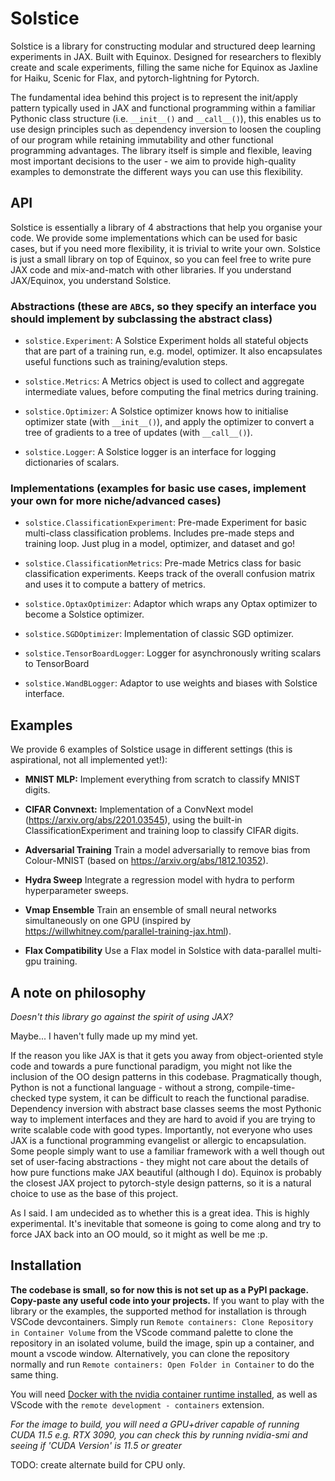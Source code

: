 # Solstice

Solstice is a library for constructing modular and structured deep learning experiments in JAX. Built with Equinox. Designed for researchers to flexibly create and scale experiments, filling the same niche for Equinox as Jaxline for Haiku, Scenic for Flax, and pytorch-lightning for Pytorch.

The fundamental idea behind this project is to represent the init/apply pattern typically used in JAX and functional programming within a familiar Pythonic class structure (i.e. `__init__()` and `__call__()`), this enables us to use design principles such as dependency inversion to loosen the coupling of our program while retaining immutability and other functional programming advantages. The library itself is simple and flexible, leaving most important decisions to the user - we aim to provide high-quality examples to demonstrate the different ways you can use this flexibility.

## API

Solstice is essentially a library of 4 abstractions that help you organise your code. We provide some implementations which can be used for basic cases, but if you need more flexibility, it is trivial to write your own. Solstice is just a small library on top of Equinox, so you can feel free to write pure JAX code and mix-and-match with other libraries. If you understand JAX/Equinox, you understand Solstice.

### Abstractions (these are `ABC`s, so they specify an interface you should implement by subclassing the abstract class)

- `solstice.Experiment`: A Solstice Experiment holds all stateful objects that are part of a training run, e.g. model, optimizer. It also encapsulates useful functions such as training/evalution steps.

- `solstice.Metrics`: A Metrics object is used to collect and aggregate intermediate values, before computing the final metrics during training.

- `solstice.Optimizer`: A Solstice optimizer knows how to initialise optimizer state (with `__init__()`), and apply the optimizer to convert a tree of gradients to a tree of updates (with `__call__()`).

- `solstice.Logger`: A Solstice logger is an interface for logging dictionaries of scalars.

### Implementations (examples for basic use cases, implement your own for more niche/advanced cases)

- `solstice.ClassificationExperiment`: Pre-made Experiment for basic multi-class classification problems. Includes pre-made steps and training loop. Just plug in a model, optimizer, and dataset and go!

- `solstice.ClassificationMetrics`: Pre-made Metrics class for basic classification experiments. Keeps track of the overall confusion matrix and uses it to compute a battery of metrics.

- `solstice.OptaxOptimizer`: Adaptor which wraps any Optax optimizer to become a Solstice optimizer.

- `solstice.SGDOptimizer`: Implementation of classic SGD optimizer.

- `solstice.TensorBoardLogger`: Logger for asynchronously writing scalars to TensorBoard

- `solstice.WandBLogger`: Adaptor to use weights and biases with Solstice interface.

## Examples

We provide 6 examples of Solstice usage in different settings (this is aspirational, not all implemented yet!):

- **MNIST MLP:** Implement everything from scratch to classify MNIST digits.

- **CIFAR Convnext:** Implementation of a ConvNext model (https://arxiv.org/abs/2201.03545), using the built-in ClassificationExperiment and training loop to classify CIFAR digits.

- **Adversarial Training** Train a model adversarially to remove bias from Colour-MNIST (based on https://arxiv.org/abs/1812.10352).

- **Hydra Sweep** Integrate a regression model with hydra to perform hyperparameter sweeps.

- **Vmap Ensemble** Train an ensemble of small neural networks simultaneously on one GPU (inspired by https://willwhitney.com/parallel-training-jax.html).

- **Flax Compatibility** Use a Flax model in Solstice with data-parallel multi-gpu training.


## A note on philosophy

*Doesn't this library go against the spirit of using JAX?*

Maybe... I haven't fully made up my mind yet.

If the reason you like JAX is that it gets you away from object-oriented style code and towards a pure functional paradigm, you might not like the inclusion of the OO design patterns in this codebase. Pragmatically though, Python is not a functional language - without a strong, compile-time-checked type system, it can be difficult to reach the functional paradise. Dependency inversion with abstract base classes seems the most Pythonic way to implement interfaces and they are hard to avoid if you are trying to write scalable code with good types. Importantly, not everyone who uses JAX is a functional programming evangelist or allergic to encapsulation. Some people simply want to use a familiar framework with a well though out set of user-facing abstractions - they might not care about the details of how pure functions make JAX beautiful (although I do). Equinox is probably the closest JAX project to pytorch-style design patterns, so it is a natural choice to use as the base of this project.

As I said. I am undecided as to whether this is a great idea. This is highly experimental. It's inevitable that someone is going to come along and try to force JAX back into an OO mould, so it might as well be me :p.

## Installation

**The codebase is small, so for now this is not set up as a PyPI package. Copy-paste any useful code into your projects.** If you want to play with the library or the examples, the supported method for installation is through VSCode devcontainers. Simply run `Remote containers: Clone Repository in Container Volume` from the VScode command palette to clone the repository in an isolated volume, build the image, spin up a container, and mount a vscode window. Alternatively, you can clone the repository normally and run `Remote containers: Open Folder in Container` to do the same thing.

You will need [Docker with the nvidia container runtime installed](https://docs.nvidia.com/datacenter/cloud-native/container-toolkit/install-guide.html#docker), as well as VScode with the `remote development - containers` extension.

*For the image to build, you will need a GPU+driver capable of running CUDA 11.5 e.g. RTX 3090, you can check this by running nvidia-smi and seeing if 'CUDA Version' is 11.5 or greater*

TODO: create alternate build for CPU only.
